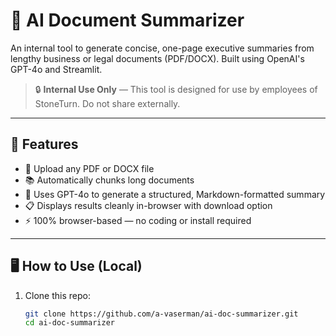 # 📄 AI Document Summarizer

An internal tool to generate concise, one-page executive summaries from lengthy business or legal documents (PDF/DOCX). Built using OpenAI's GPT-4o and Streamlit.

> 🔒 **Internal Use Only** — This tool is designed for use by employees of StoneTurn. Do not share externally.

---

## 🚀 Features

- 📎 Upload any PDF or DOCX file
- 📚 Automatically chunks long documents
- 🧠 Uses GPT-4o to generate a structured, Markdown-formatted summary
- 📋 Displays results cleanly in-browser with download option
- ⚡ 100% browser-based — no coding or install required

---

## 🖥️ How to Use (Local)

1. Clone this repo:
   ```bash
   git clone https://github.com/a-vaserman/ai-doc-summarizer.git
   cd ai-doc-summarizer
